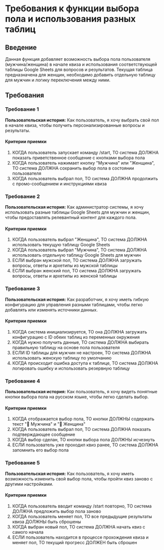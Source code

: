 # Требования к функции выбора пола и использования разных таблиц

## Введение

Данная функция добавляет возможность выбора пола пользователя (мужчина/женщина) в начале квиза и использования соответствующей таблицы Google Sheets для вопросов и результатов. Текущая таблица предназначена для женщин, необходимо добавить отдельную таблицу для мужчин и логику переключения между ними.

## Требования

### Требование 1

**Пользовательская история:** Как пользователь, я хочу выбрать свой пол в начале квиза, чтобы получить персонализированные вопросы и результаты.

#### Критерии приемки

1. КОГДА пользователь запускает команду /start, ТО система ДОЛЖНА показать приветственное сообщение с кнопками выбора пола
2. КОГДА пользователь нажимает кнопку "Мужчина" или "Женщина", ТО система ДОЛЖНА сохранить выбор пола в состоянии пользователя
3. КОГДА пользователь выбрал пол, ТО система ДОЛЖНА продолжить с промо-сообщением и инструкциями квиза

### Требование 2

**Пользовательская история:** Как администратор системы, я хочу использовать разные таблицы Google Sheets для мужчин и женщин, чтобы предоставлять релевантный контент для каждого пола.

#### Критерии приемки

1. КОГДА пользователь выбрал "Женщина", ТО система ДОЛЖНА использовать текущую таблицу Google Sheets
2. КОГДА пользователь выбрал "Мужчина", ТО система ДОЛЖНА использовать отдельную таблицу Google Sheets для мужчин
3. ЕСЛИ выбран мужской пол, ТО система ДОЛЖНА загружать вопросы, ответы и архетипы из мужской таблицы
4. ЕСЛИ выбран женский пол, ТО система ДОЛЖНА загружать вопросы, ответы и архетипы из женской таблицы

### Требование 3

**Пользовательская история:** Как разработчик, я хочу иметь гибкую конфигурацию для управления разными таблицами, чтобы легко добавлять или изменять источники данных.

#### Критерии приемки

1. КОГДА система инициализируется, ТО она ДОЛЖНА загружать конфигурацию с ID обеих таблиц из переменных окружения
2. КОГДА нужно получить данные, ТО система ДОЛЖНА выбирать правильную таблицу на основе пола пользователя
3. ЕСЛИ ID таблицы для мужчин не настроен, ТО система ДОЛЖНА использовать женскую таблицу по умолчанию
4. КОГДА происходит ошибка доступа к таблице, ТО система ДОЛЖНА логировать ошибку и использовать резервную таблицу

### Требование 4

**Пользовательская история:** Как пользователь, я хочу видеть понятные кнопки выбора пола на русском языке, чтобы легко сделать выбор.

#### Критерии приемки

1. КОГДА отображается выбор пола, ТО кнопки ДОЛЖНЫ содержать текст "👨 Мужчина" и "👩 Женщина"
2. КОГДА пользователь выбрал пол, ТО система ДОЛЖНА показать подтверждающее сообщение
3. КОГДА выбор сделан, ТО кнопки выбора пола ДОЛЖНЫ исчезнуть
4. ЕСЛИ пользователь уже проходил квиз ранее, ТО система ДОЛЖНА запомнить его выбор пола

### Требование 5

**Пользовательская история:** Как пользователь, я хочу иметь возможность изменить свой выбор пола, чтобы пройти квиз заново с другими настройками.

#### Критерии приемки

1. КОГДА пользователь вводит команду /start повторно, ТО система ДОЛЖНА предложить выбор пола заново
2. КОГДА пользователь меняет пол, ТО все предыдущие результаты квиза ДОЛЖНЫ быть сброшены
3. КОГДА выбран новый пол, ТО система ДОЛЖНА начать квиз с самого начала
4. ЕСЛИ пользователь находится в процессе прохождения квиза и меняет пол, ТО текущий прогресс ДОЛЖЕН быть сброшен